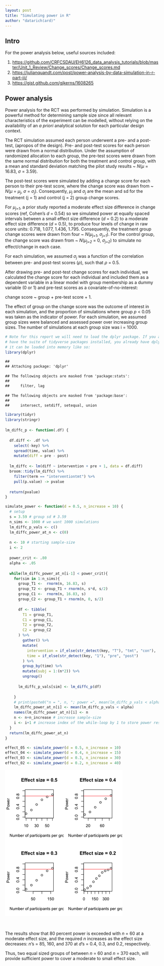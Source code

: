 ```yaml
---
layout: post
title: "Simulating power in R"
author: "datarich(ard)"
---
```



## Intro

For the power analysis below, useful sources included:

1.  <https://github.com/CRFCSDAU/EH6126_data_analysis_tutorials/blob/master/Unit_1_Review/Change_scores/Change_scores.md>
2.  <https://julianquandt.com/post/power-analysis-by-data-simulation-in-r-part-iii/>
3.  <https://gist.github.com/gjkerns/1608265>

## Power analysis

Power analysis for the RCT was performed by simulation. Simulation is a
powerful method for determining sample size since all relevant
characteristics of the experiment can be modelled, without relying on
the availability of an *a priori* analytical solution for each
particular design context.

The RCT simulation assumed each person underwent a pre- and a post-test,
(apropos of the design). Pre- and post-test scores for each person were
drawn from a normal distribution. Under the assumption of randomized
allocation to each group, the pre-test scores were drawn from the same
normal distribution for both the treatment and control group, with a
mean and standard deviation matching the pilot study results \~ *N*(*μ*
= 16.83, *σ* = 3.59).

The post-test scores were simulated by adding a change score for each
person to their pre-test score, where the change score was drawn from \~
*N*(*μ* = *μ<sub>j</sub>*, *σ* = *σ<sub>j</sub>*). Consequently,
*μ<sub>j</sub>* and *σ<sub>j</sub>* are the mean and sd for the
treatment (j = 1) and control (j = 2) group change scores.

For *μ<sub>j=1</sub>*, a prior study reported a moderate effect size
difference in change scores (ref, Cohen’s *d* = 0.54) so we simulated
power at equally spaced intervals between a small effect size difference
(*d* = 0.2) to a moderate effect size difference (*d* = 0.5), to produce
four levels of change in raw score units: 0.718, 1.077, 1.436, 1.795.
Consequently, the treatment group change scores were drawn from four \~
*N*(*μ<sub>j=1</sub>*, *σ<sub>j=1</sub>*). For the control group, the
change score was drawn from \~ *N*(*μ<sub>j=2</sub>* = 0,
*σ<sub>j=2</sub>*) to simulate no effect/change in each case.

For each simulation, we assumed *σ<sub>j</sub>* was a function of the
correlation between pre- and post-test scores (*ρ*), such that *ρ* =
0.5.

After drawing pre- and post-test change scores for each individual, we
calculated the change score for each individual and included them as a
dependent variable in a linear model with group membership as a dummy
variable (0 or 1) and pre-test scores as a covariate-of-no-interest:

change score \~ group + pre-test score + 1.

The effect of group on the change score was the outcome of interest in
each simulation, and the proportion of simulations where group *p* &lt;
0.05 was taken as the indicator of power. For each simulation, we
assumed group sizes were balanced and assessed power over increasing
group sizes. The number of simulations at each group size was i = 1000.

``` r
# Note for this report we will need to load the dplyr package. If you already
# have the suite of tidyverse packages installed, you already have dplyr and so
# it can be loaded into memory like so:
library(dplyr)
```

    ## 
    ## Attaching package: 'dplyr'

    ## The following objects are masked from 'package:stats':
    ## 
    ##     filter, lag

    ## The following objects are masked from 'package:base':
    ## 
    ##     intersect, setdiff, setequal, union

``` r
library(tidyr)
library(stringr)

lm_diffc_p <- function(.df) {
  
  df.diff <- .df %>%
    select(-key) %>%
    spread(time, value) %>%
    mutate(diff = pre - post)
  
  lm_diffc <- lm(diff ~ intervention + pre + 1, data = df.diff)
  broom::tidy(lm_diffc) %>% 
    filter(term == "interventiontmt") %>% 
    pull(p.value) -> pvalue

  return(pvalue)
}
```

``` r
simulate_power <- function(d = 0.5, n_increase = 10) {
  # setup
  s = 3.59 # group sd # 3.59
  n_sims <- 1000 # we want 1000 simulations
  lm_diffc_p_vals <- c()
  lm_diffc_power_at_n <- c(0)
  
  n <- 10 # starting sample-size 
  i <- 2
  
  power_crit <- .80
  alpha <- .05
  
  while(lm_diffc_power_at_n[i-1] < power_crit){
    for(sim in 1:n_sims){
      group_T1 <-  rnorm(n, 16.83, s)
      group_T2 <- group_T1 + rnorm(n, s*d, s/2)
      group_C1 <-  rnorm(n, 16.83, s)
      group_C2 <- group_T1 + rnorm(n, 0, s/2)
      
      df <- tibble(
        T1 = group_T1,
        C1 = group_C1,
        T2 = group_T2,
        C2 = group_C2
      ) %>%
        gather() %>%
        mutate(
          intervention = if_else(str_detect(key, "T"), "tmt", "con"),
          time = if_else(str_detect(key, "1"), "pre", "post")
        ) %>%
        group_by(time) %>%
        mutate(subj = 1:(n*2)) %>%
        ungroup()
      
      lm_diffc_p_vals[sim] <- lm_diffc_p(df)
      
    }
    # print(paste0("n = ", n, "; power =", mean(lm_diffc_p_vals < alpha)))
    lm_diffc_power_at_n[i] <- mean(lm_diffc_p_vals < alpha)
    names(lm_diffc_power_at_n)[i] <- n
    n <- n+n_increase # increase sample-size 
    i <- i+1 # increase index of the while-loop by 1 to store power results
  } 
  return(lm_diffc_power_at_n)
}
```

``` r
effect_05 <- simulate_power(d = 0.5, n_increase = 10)
effect_04 <- simulate_power(d = 0.4, n_increase = 15)
effect_03 <- simulate_power(d = 0.3, n_increase = 30)
effect_02 <- simulate_power(d = 0.2, n_increase = 40)
```

![power_sim](https://raw.githubusercontent.com/datarichard/datarichard.github.io/master/assets/power_sim_plot-1.png)<!-- -->

<br>

The results show that 80 percent power is exceeded with *n* = 60 at a
moderate effect size, and the required *n* increases as the effect size
decreases: *n*’s = 85, 160, and 370 at *d*’s = 0.4, 0.3, and 0.2,
respectively.

Thus, two equal sized groups of between *n* = 60 and *n* = 370 each,
will provide sufficient power to cover a moderate to small effect size.
